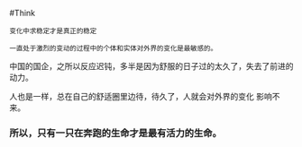 #Think

```
变化中求稳定才是真正的稳定  
```

```
一直处于激烈的变动的过程中的个体和实体对外界的变化是最敏感的。 
```

中国的国企，之所以反应迟钝，多半是因为舒服的日子过的太久了，失去了前进的动力。   

人也是一样，总在自己的舒适圈里边待，待久了，人就会对外界的变化
影响不来。


### 所以，只有一只在奔跑的生命才是最有活力的生命。


